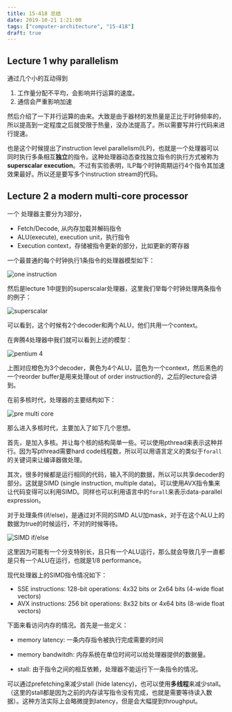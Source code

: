 ```yaml
---
title: 15-418 总结
date: 2019-10-21 1:21:00
tags: ["computer-architecture", "15-418"]
draft: true
---
```


## Lecture 1 why parallelism

通过几个小的互动得到

1. 工作量分配不平均，会影响并行运算的速度。
2. 通信会严重影响加速

然后介绍了一下并行运算的由来。大致是由于器材的发热量是正比于时钟频率的，所以提高到一定程度之后就受限于热量，没办法提高了。所以需要写并行代码来进行提速。

也是这个时候提出了instruction level parallelism(ILP)，也就是一个处理器可以同时执行多条相互**独立**的指令。这种处理器动态查找独立指令的执行方式被称为**superscalar execution**。不过有实验表明，ILP每个时钟周期运行4个指令其加速效果最好。所以还是要写多个instruction stream的代码。

## Lecture 2 a modern multi-core processor

一个 处理器主要分为3部分，

- Fetch/Decode, 从内存加载并解码指令
- ALU(execute), execution unit，执行指令
- Execution context，存储被指令更新的部分，比如更新的寄存器

一个最普通的每个时钟执行1条指令的处理器模型如下：

![one instruction](https://i.imgur.com/Bj4Ljbd.png)

然后是lecture 1中提到的superscalar处理器，这里我们举每个时钟处理两条指令的例子：

![superscalar](https://i.imgur.com/zECQcIJ.png)

可以看到，这个时候有2个decoder和两个ALU，他们共用一个context。

在奔腾4处理器中我们就可以看到上述的模型：

![pentium 4](https://i.imgur.com/WxInFdq.png)

上图对应橙色为3个decoder，黄色为4个ALU，蓝色为一个context，然后黑色的一个reorder buffer是用来处理out of order instruction的，之后的lecture会讲到。

在前多核时代，处理器的主要结构如下：

![pre multi core](https://i.imgur.com/flyWtjQ.png)

那么进入多核时代，主要加入了如下几个思想。

首先，是加入多核。并让每个核的结构简单一些。可以使用pthread来表示这种并行。因为写pthread需要hard code线程数，所以可以用语言定义的类似于`forall`的关键词来让编译器做处理。

其次，很多时候都是运行相同的代码，输入不同的数据，所以可以共享decoder的部分。这就是SIMD (single instruction, multiple data)。可以使用AVX指令集来让代码变得可以利用SIMD。同样也可以利用语言中的`forall`来表示data-parallel expression。

对于处理条件(if/else)，是通过对不同的SIMD ALU加mask，对于在这个ALU上的数据为true的时候运行，不对的时候等待。

![SIMD if/else](https://i.imgur.com/SDFcG3i.png)

这里因为可能有一个分支特别长，且只有一个ALU运行，那么就会导致几乎一直都是只有一个ALU在运行，也就是1/8 performance。

现代处理器上的SIMD指令情况如下：

- SSE instructions: 128-bit operations: 4x32 bits or 2x64 bits (4-wide float vectors)
- AVX instructions: 256 bit operations: 8x32 bits or 4x64 bits (8-wide float vectors)

下面来看访问内存的情况。首先是一些定义：

- memory latency: 一条内存指令被执行完成需要的时间
- memory bandwitdh: 内存系统在单位时间可以给处理器提供的数据量。

- stall: 由于指令之间的相互依赖，处理器不能运行下一条指令的情况。

可以通过prefetching来减少stall (hide latency)，也可以使用**多线程**来减少stall。（这里的stall都是因为之前的内存读写指令没有完成，也就是需要等待读入数据）。这种方法实际上会略微提到latency，但是会大幅提到throughput。

